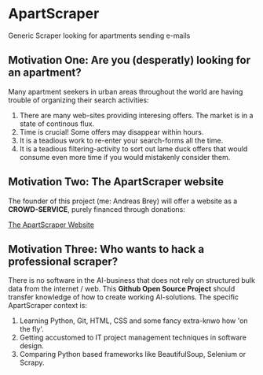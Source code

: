 # ApartScraper
Generic Scraper looking for apartments sending e-mails

## Motivation One: Are you (desperatly) looking for an apartment?

Many apartment seekers in urban areas throughout the world are having trouble 
of organizing their search activities: 

1. There are many web-sites providing interesing offers. The market is in a state of continous flux.
2. Time is crucial! Some offers may disappear within hours.
3. It is a teadious work to re-enter your search-forms all the time.
4. It is a teadious filtering-activity to sort out lame duck offers that would consume even more time if you would mistakenly consider them.

## Motivation Two: The ApartScraper website

The founder of this project (me: Andreas Brey) will offer a website as a **CROWD-SERVICE**, purely financed through donations: 

[The ApartScraper Website](here.comes.the.link.com)

## Motivation Three: Who wants to hack a professional scraper?

There is no software in the AI-business that does not rely on structured bulk data from the internet / web. 
This **Github Open Source Project** should transfer knowledge of how to create working AI-solutions.
The specific ApartScraper context is: 

1. Learning Python, Git, HTML, CSS and some fancy extra-knwo how 'on the fly'.
2. Getting accustomed to IT project management techniques in software design.
3. Comparing Python based frameworks like BeautifulSoup, Selenium or Scrapy.
